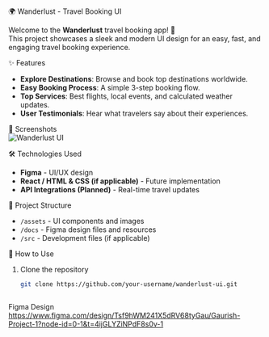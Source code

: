 🌍 Wanderlust - Travel Booking UI  

Welcome to the **Wanderlust** travel booking app! 🚀  
This project showcases a sleek and modern UI design for an easy, fast, and engaging travel booking experience.

✨ Features  
- **Explore Destinations**: Browse and book top destinations worldwide.  
- **Easy Booking Process**: A simple 3-step booking flow.  
- **Top Services**: Best flights, local events, and calculated weather updates.  
- **User Testimonials**: Hear what travelers say about their experiences.  

📸 Screenshots  
![Wanderlust UI](UI.png)

🛠️ Technologies Used  
- **Figma** - UI/UX design  
- **React / HTML & CSS (if applicable)** - Future implementation  
- **API Integrations (Planned)** - Real-time travel updates  

📂 Project Structure  
- `/assets` - UI components and images  
- `/docs` - Figma design files and resources  
- `/src` - Development files (if applicable)  

🚀 How to Use  
1. Clone the repository  
   ```bash
   git clone https://github.com/your-username/wanderlust-ui.git



Figma Design
https://www.figma.com/design/Tsf9hWM241X5dRV68tyGau/Gaurish-Project-1?node-id=0-1&t=4ijGLYZiNPdF8s0v-1


